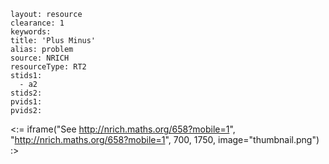 ````
layout: resource
clearance: 1
keywords:
title: 'Plus Minus'
alias: problem
source: NRICH
resourceType: RT2
stids1: 
  - a2
stids2:
pvids1:
pvids2:

````

<:= iframe("See http://nrich.maths.org/658?mobile=1", "http://nrich.maths.org/658?mobile=1", 700, 1750, image="thumbnail.png") :>


